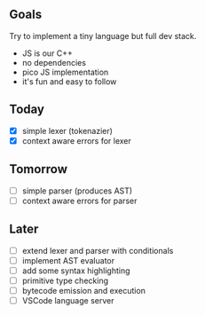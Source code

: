 ## Goals

Try to implement a tiny language but full dev stack.

- JS is our C++
- no dependencies
- pico JS implementation
- it's fun and easy to follow

## Today

- [x] simple lexer (tokenazier)
- [x] context aware errors for lexer

## Tomorrow

- [ ] simple parser (produces AST)
- [ ] context aware errors for parser

## Later

- [ ] extend lexer and parser with conditionals
- [ ] implement AST evaluator
- [ ] add some syntax highlighting
- [ ] primitive type checking
- [ ] bytecode emission and execution
- [ ] VSCode language server
